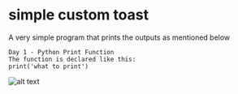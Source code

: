 
# simple custom toast

A very simple program that prints the outputs as mentioned below
```
Day 1 - Python Print Function
The function is declared like this:
print('what to print')

```
![alt text](https://github.com/[Abdurahman-hassan]/[100DaysOfCode]/DayOne/Exercise1_Printing/1.1.print.gif?raw=true)
